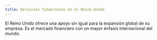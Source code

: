```yaml
---
title: Servicios financieros en el Reino Unido
---
```

El Reino Unido ofrece una apoyo sin igual para la expansión global de su empresa. Es el mercado financiero con un mayor énfasis internacional del mundo.
